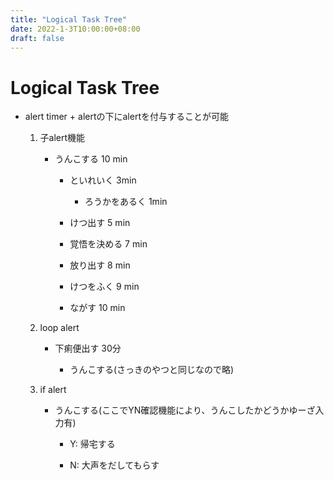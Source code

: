 ```yaml
---
title: "Logical Task Tree"
date: 2022-1-3T10:00:00+08:00
draft: false
---
```

# Logical Task Tree



* alert timer + alertの下にalertを付与することが可能



	1. 子alert機能

		* うんこする 10 min

			* といれいく 3min

				* ろうかをあるく 1min

			* けつ出す 5 min

			* 覚悟を決める 7 min

			* 放り出す 8 min

			* けつをふく 9 min

			* ながす 10 min

			

	2. loop alert

		* 下痢便出す 30分

			* うんこする(さっきのやつと同じなので略)

			

	3. if alert

		* うんこする(ここでYN確認機能により、うんこしたかどうかゆーざ入力有)

			* Y: 帰宅する

			* N: 大声をだしてもらす

			 

			




